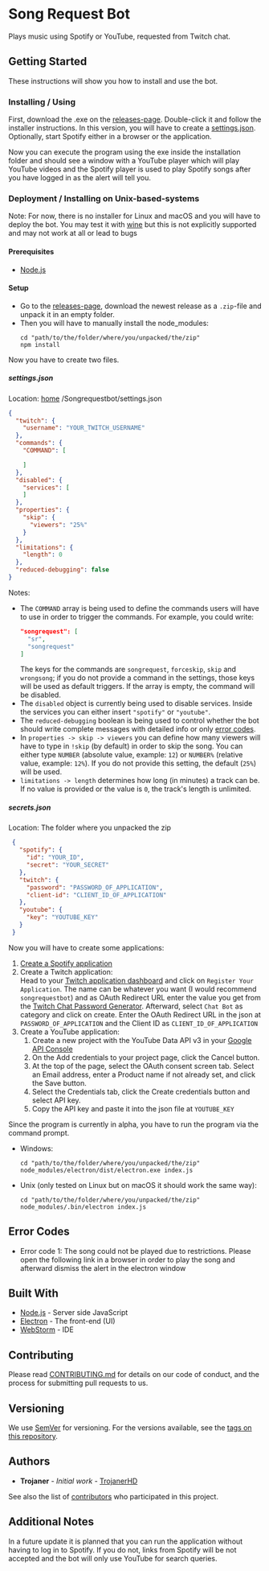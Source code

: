 # Song Request Bot
Plays music using Spotify or YouTube, requested from Twitch chat.

## Getting Started
These instructions will show you how to install and use the bot.

### Installing / Using
First, download the .exe on the [releases-page](https://github.com/TrojanerHD/Songrequestbot/releases). Double-click it and follow the installer instructions. In this version, you will have to create a [settings.json](#settingsjson). Optionally, start Spotify either in a browser or the application.

Now you can execute the program using the exe inside the installation folder and should see a window with a YouTube player which will play YouTube videos and the Spotify player is used to play Spotify songs after you have logged in as the alert will tell you.

### Deployment / Installing on Unix-based-systems
Note: For now, there is no installer for Linux and macOS and you will have to deploy the bot. You may test it with [wine](https://www.winehq.org/) but this is not explicitly supported and may not work at all or lead to bugs
#### Prerequisites
+ [Node.js](https://nodejs.org)
#### Setup
+ Go to the [releases-page](https://github.com/TrojanerHD/Songrequestbot/releases), download the newest release as a `.zip`-file and unpack it in an empty folder.
+ Then you will have to manually install the node_modules:
  ```BAT
  cd "path/to/the/folder/where/you/unpacked/the/zip"
  npm install
  ```

Now you have to create two files.
##### settings.json
Location: [home](https://en.wikipedia.org/wiki/Home_directory#Default_home_directory_per_operating_system) /Songrequestbot/settings.json
```json
{
  "twitch": {
    "username": "YOUR_TWITCH_USERNAME"
  },
  "commands": {
    "COMMAND": [

    ]
  },
  "disabled": {
    "services": [
    ]
  },
  "properties": {
    "skip": {
      "viewers": "25%"
    }
  },
  "limitations": {
    "length": 0
  },
  "reduced-debugging": false
}
```
Notes:
+ The `COMMAND` array is being used to define the commands users will have to use in order to trigger the commands. For example, you could write:
    ```json
    "songrequest": [
      "sr",
      "songrequest"
    ]
    ```
    The keys for the commands are `songrequest`, `forceskip`, `skip` and `wrongsong`; if you do not provide a command in the settings, those keys will be used as default triggers. If the array is empty, the command will be disabled.
+ The `disabled` object is currently being used to disable services. Inside the services you can either insert `"spotify"` or `"youtube"`.
+ The `reduced-debugging` boolean is being used to control whether the bot should write complete messages with detailed info or only [error codes](#error-codes).
+ In `properties -> skip -> viewers` you can define how many viewers will have to type in `!skip` (by default) in order to skip the song. You can either type `NUMBER` (absolute value, example: `12`) or `NUMBER%` (relative value, example: `12%`). If you do not provide this setting, the default (`25%`) will be used.
+ `limitations -> length` determines how long (in minutes) a track can be. If no value is provided or the value is `0`, the track's length is unlimited.
##### secrets.json
Location: The folder where you unpacked the zip
  ```json
   {
     "spotify": {
       "id": "YOUR_ID",
       "secret": "YOUR_SECRET"
     },
     "twitch": {
       "password": "PASSWORD_OF_APPLICATION",
       "client-id": "CLIENT_ID_OF_APPLICATION"
     },
     "youtube": {
       "key": "YOUTUBE_KEY"
     }
   }
  ```
  Now you will have to create some applications:
  1. [Create a Spotify application](https://developer.spotify.com/documentation/general/guides/app-settings/)
  2. Create a Twitch application:  
    Head to your [Twitch application dashboard](https://dev.twitch.tv/console/apps) and click on `Register Your Application`. The name can be whatever you want (I would recommend `songrequestbot`) and as OAuth Redirect URL enter the value you get from the [Twitch Chat Password Generator](https://twitchapps.com/tmi/). Afterward, select `Chat Bot` as category and click on create. Enter the OAuth Redirect URL in the json at `PASSWORD_OF_APPLICATION` and the Client ID as `CLIENT_ID_OF_APPLICATION`
  3. Create a YouTube application:  
     1. Create a new project with the YouTube Data API v3 in your [Google API Console](https://console.developers.google.com/flows/enableapi?apiid=youtube)
     2. On the Add credentials to your project page, click the Cancel button.
     3. At the top of the page, select the OAuth consent screen tab. Select an Email address, enter a Product name if not already set, and click the Save button.
     4. Select the Credentials tab, click the Create credentials button and select API key.
     5. Copy the API key and paste it into the json file at `YOUTUBE_KEY`
     
Since the program is currently in alpha, you have to run the program via the command prompt.
+ Windows:
  ```BAT
  cd "path/to/the/folder/where/you/unpacked/the/zip"
  node_modules/electron/dist/electron.exe index.js
  ```
+ Unix (only tested on Linux but on macOS it should work the same way):
  ```SH
  cd "path/to/the/folder/where/you/unpacked/the/zip"
  node_modules/.bin/electron index.js
  ```
  
## Error Codes
+ Error code 1: The song could not be played due to restrictions. Please open the following link in a browser in order to play the song and afterward dismiss the alert in the electron window
## Built With
* [Node.js](https://nodejs.org) - Server side JavaScript
* [Electron](https://electronjs.org/) - The front-end (UI)
* [WebStorm](https://www.jetbrains.com/webstorm/) - IDE

## Contributing
Please read [CONTRIBUTING.md](https://gist.github.com/PurpleBooth/b24679402957c63ec426) for details on our code of conduct, and the process for submitting pull requests to us.

## Versioning
We use [SemVer](http://semver.org/) for versioning. For the versions available, see the [tags on this repository](https://github.com/TrojanerHD/Songrequestbot/tags). 

## Authors
* **Trojaner** - *Initial work* - [TrojanerHD](https://github.com/TrojanerHD)

See also the list of [contributors](https://github.com/TrojanerHD/Songrequestbot/contributors) who participated in this project.

## Additional Notes
In a future update it is planned that you can run the application without having to log in to Spotify. If you do not, links from Spotify will be not accepted and the bot will only use YouTube for search queries.